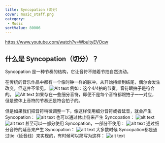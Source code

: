 ```yaml
---
title: Syncopation（切分）
cover: music_staff.png
category:
 - Music
sortValue: 80006
---
```

<https://www.youtube.com/watch?v=WbultyEVOqw>

## 什么是 Syncopation（切分）？

Syncopation 是一种节奏的结构，它让音符不随着节拍自然流动。

在传统的音乐作品中都有一个像时钟一样的脉冲，从开始持续到结尾，偶尔会发生改变，但这并不常见。
![Alt text](image.png)
例如：这个4/4拍的节奏，音符跟拍子是符合的。
![Alt text](image-1.png)
如果存在一些细分音符，即便不是每个音符都跟拍子一一对应，但是整体上音符的节奏还是符合拍子的。

但是如果我们把音符稍微调整一下，像这样使用细分音符或者延音，就会产生 Syncopation：
![alt text](image-2.png)
也可以通过休止符来产生 Syncopation：
![alt text](image-3.png)
![alt text](image-7.png)
甚至可以一部分使用 Syncopation，一部分不使用：
![alt text](image-4.png)
通过细分音符的延音来产生 Syncopation：
![alt text](image-5.png)
大多数时候 Syncopation都是通过tie（延音线）来实现的，有时候可以简写为这样：
![alt text](image-6.png)
